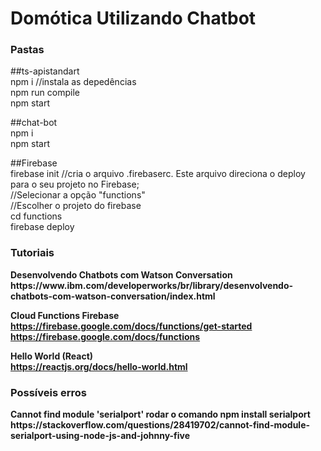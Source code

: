 <h1>Domótica Utilizando Chatbot</h1>

<h3>Pastas</h3>
##ts-apistandart<br/>
npm i //instala as depedências<br/>
npm run compile<br/>
npm start<br/>

##chat-bot<br/>
npm i<br/>
npm start<br/>

##Firebase<br/>
firebase init //cria o arquivo .firebaserc. Este arquivo direciona o deploy para o seu projeto no Firebase;<br/>
//Selecionar a opção "functions"<br/>
//Escolher o projeto do firebase<br/>
cd functions<br/>
firebase deploy<br/>
<h3>Tutoriais</h3>
<b>Desenvolvendo Chatbots com Watson Conversation<b/><br/>
https://www.ibm.com/developerworks/br/library/desenvolvendo-chatbots-com-watson-conversation/index.html<br/>

<b>Cloud Functions Firebase</b></br>
https://firebase.google.com/docs/functions/get-started</br>
https://firebase.google.com/docs/functions</br>

<b>Hello World (React)</b></br>
https://reactjs.org/docs/hello-world.html<br/>

<h3>Possíveis erros</h3>
Cannot find module 'serialport'
rodar o comando npm install serialport
https://stackoverflow.com/questions/28419702/cannot-find-module-serialport-using-node-js-and-johnny-five

